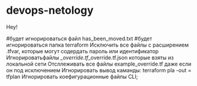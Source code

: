 # devops-netology

Hey!

#будет игнорироваться файл has_been_moved.txt
#будет игнорироваться папка terraform
Исключить все файлы с расширением .tfvar, которые могут содердать пароль или идентификатор
Игнорироватьфайлы *_override.tf*_override.tf.json которые взяты из локальной сети
Отсллеживать все файлы example_override.tf даже если он под исключением
Игнорировать вывод каманды: terraform pla -out = tfplan
Игнорировать коефигурационные файлы CLI;
